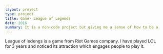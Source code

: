 ```yaml
---
layout: project
type: project
title: Game- League of Legends
date: 2016
summary: It is a non-code project but giving me a sense of how to be a software engineer. 
---
```


League of ledengs is a game from Riot Games company.  I have played LOL for 3 years and noticed its attraction which engages people to play it.  
